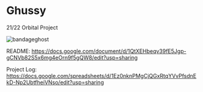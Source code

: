 # Ghussy
21/22 Orbital Project

![bandageghost](https://user-images.githubusercontent.com/97384776/168453301-80672209-844f-465b-af9a-1f99370ce78e.png)

README: https://docs.google.com/document/d/1QtXEHbeqv39fE5Jgp-gCNVb82S5x6mg4eOrn9f5gQW8/edit?usp=sharing

Project Log: https://docs.google.com/spreadsheets/d/1Ez0nknPMgCjQGxRtqYVvPfsdnEkD-Np2UbtfheiVNso/edit?usp=sharing
